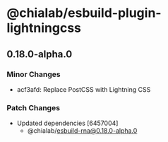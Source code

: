 # @chialab/esbuild-plugin-lightningcss

## 0.18.0-alpha.0

### Minor Changes

- acf3afd: Replace PostCSS with Lightning CSS

### Patch Changes

- Updated dependencies [6457004]
  - @chialab/esbuild-rna@0.18.0-alpha.0
